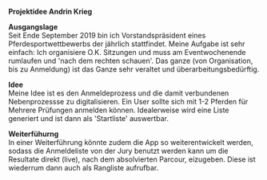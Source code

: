 **Projektidee Andrin Krieg**  

**Ausgangslage**  
Seit Ende September 2019 bin ich Vorstandspräsident eines Pferdesportwettbewerbs der jährlich stattfindet. Meine Aufgabe ist sehr einfach: Ich organisiere O.K. Sitzungen und muss am Eventwochenende rumlaufen und 'nach dem rechten schauen'. Das ganze (von Organisation, bis zu Anmeldung) ist das Ganze sehr veraltet und überarbeitungsbedürftig.

**Idee**  
Meine Idee ist es den Anmeldeprozess und die damit verbundenen Nebenprozessse zu digitalisieren. Ein User sollte sich mit 1-2 Pferden für Mehrere Prüfungen anmelden können. Idealerweise wird eine Liste generiert und ist dann als 'Startliste' auswertbar.

**Weiterfühurng**  
In einer Weiterführung könnte zudem die App so weiterentwickelt werden, sodass die Anmeldeliste von der Jury benutzt werden kann um die Resultate direkt (live), nach dem absolvierten Parcour, eizugeben. Diese ist wiederrum dann auch als Rangliste aufrufbar.












